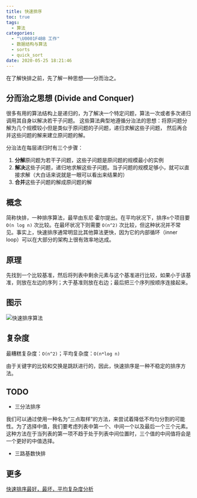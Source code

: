 ```yaml
---
title: 快速排序
toc: true
tags:
  - 算法
categories:
  - "\U0001F4BB 工作"
  - 数据结构与算法
  - sorts
  - quick_sort
date: 2020-05-25 18:21:46
---
```


在了解快排之前，先了解一种思想——分而治之。

## 分而治之思想 (Divide and Conquer)

很多有用的算法结构上是递归的，为了解决一个特定问题，算法一次或者多次递归调用其自身以解决若干子问题。 这些算法典型地遵循分治法的思想：将原问题分解为几个规模较小但是类似于原问题的子问题，递归求解这些子问题， 然后再合并这些问题的解来建立原问题的解。

分治法在每层递归时有三个步骤：

1. **分解**原问题为若干子问题，这些子问题是原问题的规模最小的实例
2. **解决**这些子问题，递归地求解这些子问题。当子问题的规模足够小，就可以直接求解（大白话来说就是一眼可以看出来结果的）
3. **合并**这些子问题的解成原问题的解

## 概念

简称快排，一种排序算法，最早由东尼·霍尔提出。在平均状况下，排序`n`个项目要 `O(n log n)` 次比较。在最坏状况下则需要 `O(n^2)` 次比较，但这种状况并不常见。事实上，快速排序通常明显比其他算法更快，因为它的内部循环（inner loop）可以在大部分的架构上很有效率地达成。

## 原理
先找到一个比较基准，然后将列表中剩余元素与这个基准进行比较，如果小于该基准，则放在左边的序列；大于基准则放在右边；最后把三个序列按顺序连接起来。

## 图示

![快速排序算法](/images/quick_sort_anim.gif)

## 复杂度

最糟糕复杂度：`O(n^2)`；平均复杂度：`O(n*log n)`

由于关键字的比较和交换是跳跃进行的，因此，快速排序是一种不稳定的排序方法。

## TODO 

- 三分法排序

我们可以通过使用一种名为“三点取样”的方法，来尝试着降低不均匀分割的可能性。为了选择中值，我们要考虑列表中第一个、中间一个以及最后一个三个元素。这种方法在于当列表的第一项不趋于处于列表中间位置时，三个值的中间值将会是一个更好的中值选择。

- 三路基数快排

## 更多

[快速排序最好，最坏，平均复杂度分析](https://blog.csdn.net/weshjiness/article/details/8660583)